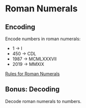 # Roman Numerals

## Encoding

Encode numbers in roman numerals:

* 1 -> I
* 450 -> CDL
* 1987 -> MCMLXXXVII
* 2019 -> MMXIX

[Rules for Roman Numerals](http://www.novaroma.org/via_romana/numbers.html)

## Bonus: Decoding

Decode roman numerals to numbers.
